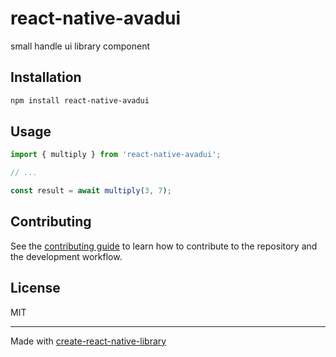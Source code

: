 # react-native-avadui

small handle ui library component

## Installation

```sh
npm install react-native-avadui
```

## Usage


```js
import { multiply } from 'react-native-avadui';

// ...

const result = await multiply(3, 7);
```


## Contributing

See the [contributing guide](CONTRIBUTING.md) to learn how to contribute to the repository and the development workflow.

## License

MIT

---

Made with [create-react-native-library](https://github.com/callstack/react-native-builder-bob)
